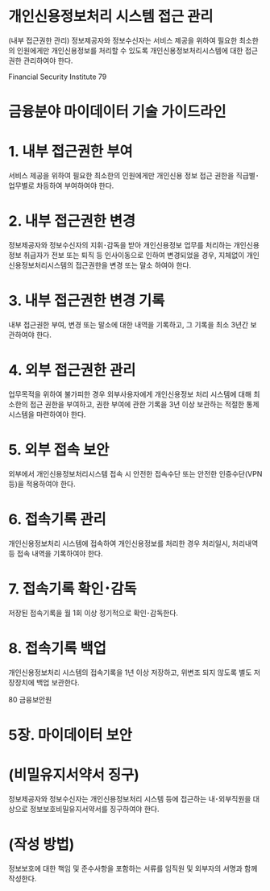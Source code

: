 # 개인신용정보처리 시스템 접근 관리

(내부 접근권한 관리) 정보제공자와 정보수신자는 서비스 제공을 위하여 필요한 최소한의 인원에게만 개인신용정보를 처리할 수 있도록 개인신용정보처리시스템에 대한 접근권한 관리하여야 한다.

Financial Security Institute 79

# 금융분야 마이데이터 기술 가이드라인

# 1. 내부 접근권한 부여

서비스 제공을 위하여 필요한 최소한의 인원에게만 개인신용 정보 접근 권한을 직급별･업무별로 차등하여 부여하여야 한다.

# 2. 내부 접근권한 변경

정보제공자와 정보수신자의 지휘･감독을 받아 개인신용정보 업무를 처리하는 개인신용정보 취급자가 전보 또는 퇴직 등 인사이동으로 인하여 변경되었을 경우, 지체없이 개인신용정보처리시스템의 접근권한을 변경 또는 말소 하여야 한다.

# 3. 내부 접근권한 변경 기록

내부 접근권한 부여, 변경 또는 말소에 대한 내역을 기록하고, 그 기록을 최소 3년간 보관하여야 한다.

# 4. 외부 접근권한 관리

업무목적을 위하여 불가피한 경우 외부사용자에게 개인신용정보 처리 시스템에 대해 최소한의 접근 권한을 부여하고, 권한 부여에 관한 기록을 3년 이상 보관하는 적절한 통제시스템을 마련하여야 한다.

# 5. 외부 접속 보안

외부에서 개인신용정보처리시스템 접속 시 안전한 접속수단 또는 안전한 인증수단(VPN 등)을 적용하여야 한다.

# 6. 접속기록 관리

개인신용정보처리 시스템에 접속하여 개인신용정보를 처리한 경우 처리일시, 처리내역 등 접속 내역을 기록하여야 한다.

# 7. 접속기록 확인･감독

저장된 접속기록을 월 1회 이상 정기적으로 확인･감독한다.

# 8. 접속기록 백업

개인신용정보처리 시스템의 접속기록을 1년 이상 저장하고, 위변조 되지 않도록 별도 저장장치에 백업 보관한다.

80 금융보안원

# 5장. 마이데이터 보안

# (비밀유지서약서 징구)

정보제공자와 정보수신자는 개인신용정보처리 시스템 등에 접근하는 내･외부직원을 대상으로 정보보호비밀유지서약서를 징구하여야 한다.

# (작성 방법)

정보보호에 대한 책임 및 준수사항을 포함하는 서류를 임직원 및 외부자의 서명과 함께 작성한다.
